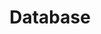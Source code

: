 ---
title: "Database"
linkTitle: "Database"
weight: 2
description: >
  Connect to database with rk-boot and rk-db plugins.
---